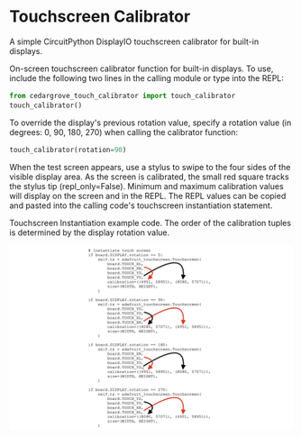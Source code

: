 # Touchscreen Calibrator
A simple CircuitPython DisplayIO touchscreen calibrator for built-in displays.

On-screen touchscreen calibrator function for built-in displays. To use, include the following two lines in the calling module or type into the REPL:

   ```python
   from cedargrove_touch_calibrator import touch_calibrator
   touch_calibrator()
   ```
   
   To override the display's previous rotation value, specify a rotation value (in degrees: 0, 90, 180, 270) when calling the calibrator function:

   ```python
   touch_calibrator(rotation=90)
   ```

   When the test screen appears, use a stylus to swipe to the four sides of the visible display area. As the screen is calibrated, the small red square tracks the stylus tip (repl_only=False). Minimum and maximum calibration values will display on the screen and in the REPL. The REPL values can be copied and pasted into the calling code's touchscreen instantiation statement.
   
   Touchscreen Instantiation example code. The order of the calibration tuples is determined by the display rotation value.
   
   ![Touchscreen Instantiation Example Code](https://github.com/CedarGroveStudios/Touchscreen_Calibrator/blob/main/docs/Touch_Calib_example.png)
   
